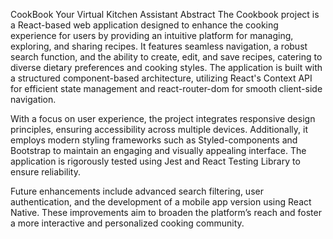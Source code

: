 CookBook Your Virtual Kitchen Assistant
Abstract
The Cookbook project is a React-based web application designed to enhance the cooking experience for users by providing an intuitive platform for managing, exploring, and sharing recipes. It features seamless navigation, a robust search function, and the ability to create, edit, and save recipes, catering to diverse dietary preferences and cooking styles. The application is built with a structured component-based architecture, utilizing React's Context API for efficient state management and react-router-dom for smooth client-side navigation.

With a focus on user experience, the project integrates responsive design principles, ensuring accessibility across multiple devices. Additionally, it employs modern styling frameworks such as Styled-components and Bootstrap to maintain an engaging and visually appealing interface. The application is rigorously tested using Jest and React Testing Library to ensure reliability.

Future enhancements include advanced search filtering, user authentication, and the development of a mobile app version using React Native. These improvements aim to broaden the platform’s reach and foster a more interactive and personalized cooking community.
